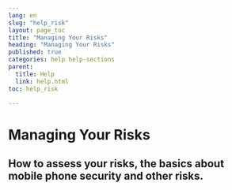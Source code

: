 ```yaml
---
lang: en
slug: "help_risk"
layout: page_toc
title: "Managing Your Risks"
heading: "Managing Your Risks"
published: true
categories: help help-sections
parent:
  title: Help
  link: help.html
toc: help_risk

---
```


# Managing Your **Risks**

## How to assess your risks, the basics about mobile phone security and other risks.

